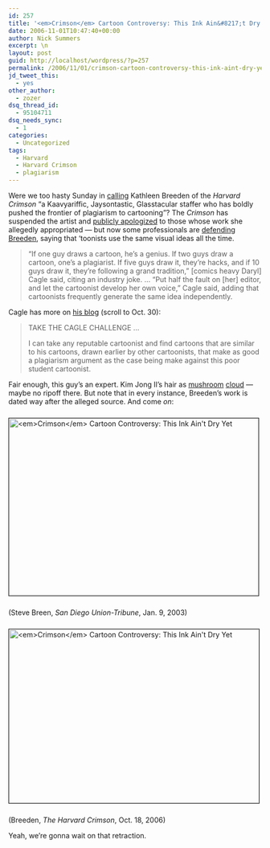 ```yaml
---
id: 257
title: '<em>Crimson</em> Cartoon Controversy: This Ink Ain&#8217;t Dry Yet'
date: 2006-11-01T10:47:40+00:00
author: Nick Summers
excerpt: \n
layout: post
guid: http://localhost/wordpress/?p=257
permalink: /2006/11/01/crimson-cartoon-controversy-this-ink-aint-dry-yet/
jd_tweet_this:
  - yes
other_author:
  - zozer
dsq_thread_id:
  - 95104711
dsq_needs_sync:
  - 1
categories:
  - Uncategorized
tags:
  - Harvard
  - Harvard Crimson
  - plagiarism
---
```

Were we too hasty Sunday in [calling](http://www.ivygateblog.com/2006/10/the_crimson_cartoon_look_really_close_maybe_you_can_spot_the_similarity.html) Kathleen Breeden of the _Harvard Crimson_ &#8220;a Kaavyariffic, Jaysontastic, Glasstacular staffer who has boldly pushed the frontier of plagiarism to cartooning&#8221;? The _Crimson_ has suspended the artist and [publicly apologized](http://www.thecrimson.com/article.aspx?ref=515368) to those whose work she allegedly appropriated &#8212; but now some professionals are [defending Breeden](http://www.thecrimson.com/article.aspx?ref=515394), saying that &#8216;toonists use the same visual ideas all the time.

> &#8220;If one guy draws a cartoon, he&#8217;s a genius. If two guys draw a cartoon, one&#8217;s a plagiarist. If five guys draw it, they&#8217;re hacks, and if 10 guys draw it, they&#8217;re following a grand tradition,&#8221; [comics heavy Daryl] Cagle said, citing an industry joke. &#8230; &#8220;Put half the fault on [her] editor, and let the cartoonist develop her own voice,&#8221; Cagle said, adding that cartoonists frequently generate the same idea independently.

Cagle has more on [his blog](http://www.cagle.msnbc.com/news/blog/) (scroll to Oct. 30):

> TAKE THE CAGLE CHALLENGE &#8230;
> 
> I can take any reputable cartoonist and find cartoons that are similar to his cartoons, drawn earlier by other cartoonists, that make as good a plagiarism argument as the case being make against this poor student cartoonist.

Fair enough, this guy&#8217;s an expert. Kim Jong Il&#8217;s hair as [mushroom](http://www.ivygateblog.com/wp-content/uploads/2006/11/hairbreeden.jpg) [cloud](http://www.ivygateblog.com/wp-content/uploads/2006/11/hairoriginal.gif) &#8212; maybe no ripoff there. But note that in every instance, Breeden&#8217;s work is dated way after the alleged source. And come _on_:

<img height="353" src="http://www.ivygateblog.com/wp-content/uploads/2006/11/nkoriginal.gif" width="497" vspace="10" border="1" alt="<em>Crimson</em> Cartoon Controversy: This Ink Ain't Dry Yet" />&nbsp;

(Steve Breen, _San Diego Union-Tribune_, Jan. 9, 2003)

<img height="346" src="http://www.ivygateblog.com/wp-content/uploads/2006/11/nkbreeden.jpg" width="498" vspace="10" border="1" alt="<em>Crimson</em> Cartoon Controversy: This Ink Ain't Dry Yet" />&nbsp;

(Breeden, _The Harvard Crimson_, Oct. 18, 2006)

Yeah, we&#8217;re gonna wait on that retraction.